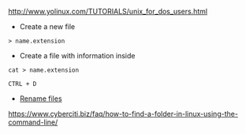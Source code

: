 http://www.yolinux.com/TUTORIALS/unix_for_dos_users.html

- Create a new file

`> name.extension`

- Create a file with information inside

`cat > name.extension`

`CTRL + D`

- [Rename files](https://www.cyberciti.biz/faq/bash-rename-files/)

https://www.cyberciti.biz/faq/how-to-find-a-folder-in-linux-using-the-command-line/
